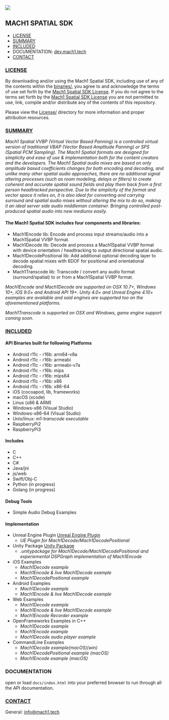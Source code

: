 <a href="http://dev.mach1.tech"><img src="http://dev.mach1.xyz/images/logo_big_b_l.png"></a>

## MACH1 SPATIAL SDK ##

* [LICENSE](#license)
* [SUMMARY](#summary)
* [INCLUDED](#included)
* DOCUMENTATION: <a href="http://dev.mach1.tech">dev.mach1.tech</a>
* [CONTACT](#contact)

### [LICENSE](#license) ###

By downloading and/or using the Mach1 Spatial SDK, including use of any of the contents within the [binaries/](binaries),
you agree to and acknowledge the terms of use set forth by the [Mach1 Spatial SDK License](https://www.mach1.tech/license).
If you do not agree to the terms set forth by the [Mach1 Spatial SDK License](https://www.mach1.tech/license) you are not
permitted to use, link, compile and/or distribute any of the contents of this repository.

Please view the [License/](license) directory for more information and proper attribution resources.

### [SUMMARY](#summary) ###

*Mach1 Spatial VVBP (Virtual Vector Based Panning) is a controlled virtual version of traditional VBAP (Vector Based Amplitude Panning) or SPS (Spatial PCM Sampling). The Mach1 Spatial formats are designed for simplicity and ease of use & implementation both for the content creators and the developers. The Mach1 Spatial audio mixes are based on only amplitude based coefficients changes for both encoding and decoding, and unlike many other spatial audio approaches, there are no additional signal altering processes (such as room modeling, delays or filters) to create coherent and accurate spatial sound fields and play them back from a first person headtracked perspective. Due to the simplicity of the format and vector space it relies on, it is also ideal for converting and carrying surround and spatial audio mixes without altering the mix to do so, making it an ideal server side audio middleman container. Bringing controlled post-produced spatial audio into new mediums easily.*

#### The Mach1 Spatial SDK includes four components and libraries: ####

* Mach1Encode lib: Encode and process input streams/audio into a Mach1Spatial VVBP format.
* Mach1Decode lib: Decode and process a Mach1Spatial VVBP format with device orientation / headtracking to output directional spatial audio.
* Mach1DecodePositional lib: Add additional optional decoding layer to decode spatial mixes with 6DOF for positional and orientational decoding.
* Mach1Transcode lib: Transcode / convert any audio format (surround/spatial) to or from a Mach1Spatial VVBP format.

*Mach1Encode and Mach1Decode are supported on OSX 10.7+, Windows 10+, iOS 9.0+ and Android API 19+. Unity 4.0+ and Unreal Engine 4.10+ examples are available and said engines are supported too on the aforementioned platforms.*

*Mach1Transcode is supported on OSX and Windows, game engine support coming soon.*


### [INCLUDED](#included) ###

#### API Binaries built for following Platforms
* Android r11c - r16b: arm64-v8a
* Android r11c - r16b: armeabi
* Android r11c - r16b: armeabi-v7a
* Android r11c - r16b: mips
* Android r11c - r16b: mips64
* Android r11c - r16b: x86
* Android r11c - r16b: x86-64
* iOS (cocoapod, lib, frameworks)
* macOS (xcode)
* Linux (x86 & ARM)
* Windows-x86 (Visual Studio)
* Windows-x86-64 (Visual Studio)
* Unix/linux: _m1-transcode executable_
* RaspberryPi2
* RaspberryPi3

#### Includes
* C
* C++
* C#
* Java/jni
* js/web
* Swift/Obj-C
* Python (in progress)
* Golang (in progress)

#### Debug Tools
* Simple Audio Debug Examples

#### Implementation 
* Unreal Engine Plugin <a href="http://www.mach1.tech/downloads-spatialgameengine ">Unreal Engine Plugin</a>
	* _UE Plugin for Mach1Decode/Mach1DecodePositional_
* Unity Package <a href="http://www.mach1.tech/downloads-spatialgameengine ">Unity Package</a>
	* _.unitypackage for Mach1Decode/Mach1DecodePositional and experiemental DSPGraph implementation of Mach1Encode_
* iOS Examples
	* _Mach1Decode example_
	* _Mach1Encode & live Mach1Decode example_
	* _Mach1DecodePositional example_
* Android Examples
	* _Mach1Decode example_
	* _Mach1Encode & live Mach1Decode example_
* Web Examples
	* _Mach1Decode example_
	* _Mach1Encode & live Mach1Decode example_
	* _Mach1Encode Recorder example_
* OpenFrameworks Examples in C++
	* _Mach1Decode example_
	* _Mach1Encode example_
	* _Mach1Decode audio player example_
* CommandLine Examples
	* _Mach1Decode example(macOS)(win)_
	* _Mach1DecodePositional example (macOS)_
	* _Mach1Encode example (macOS)_

### DOCUMENTATION ###

open or load `docs/index.html` into your preferred browser to run through all the API documentation.

### [CONTACT](#contact) ###

General:
info@mach1.tech